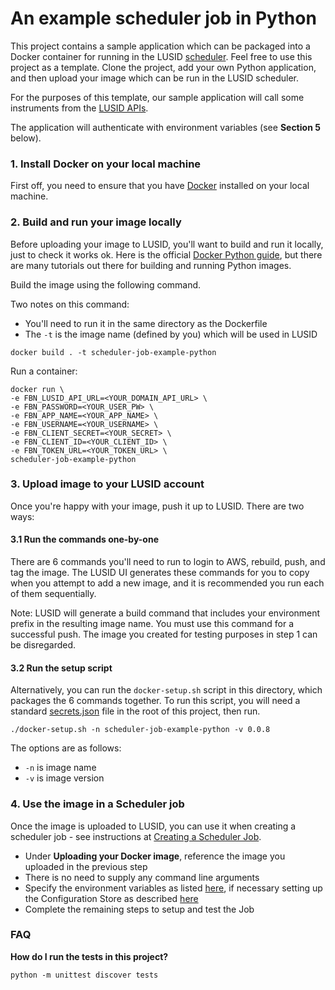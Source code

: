 # An example scheduler job in Python

This project contains a sample application which can be packaged into a Docker container for running in the LUSID [scheduler](https://www.lusid.com/scheduler2/swagger/index.html). Feel free to use this project as a template. Clone the project, add your own Python application, and then upload your image which can be run in the LUSID scheduler. 

For the purposes of this template, our sample application will call some instruments from the [LUSID APIs](https://www.lusid.com/api/swagger/index.html).

The application will authenticate with environment variables (see <b>Section 5</b> below).

### 1. Install Docker on your local machine

First off, you need to ensure that you have [Docker](https://www.docker.com/) installed on your local machine.

### 2. Build and run your image locally

Before uploading your image to LUSID, you'll want to build and run it locally, just to check it works ok. Here is the official [Docker Python guide](https://docs.docker.com/language/python/), but there are many tutorials out there for building and running Python images.

Build the image using the following command.

Two notes on this command:

* You'll need to run it in the same directory as the Dockerfile
* The `-t` is the image name (defined by you) which will be used in LUSID

```
docker build . -t scheduler-job-example-python
```

Run a container:

```
docker run \
-e FBN_LUSID_API_URL=<YOUR_DOMAIN_API_URL> \
-e FBN_PASSWORD=<YOUR_USER_PW> \
-e FBN_APP_NAME=<YOUR_APP_NAME> \
-e FBN_USERNAME=<YOUR_USERNAME> \
-e FBN_CLIENT_SECRET=<YOUR_SECRET> \
-e FBN_CLIENT_ID=<YOUR_CLIENT_ID> \
-e FBN_TOKEN_URL=<YOUR_TOKEN_URL> \
scheduler-job-example-python
```

### 3. Upload image to your LUSID account

Once you're happy with your image, push it up to LUSID. There are two ways:

#### 3.1 Run the commands one-by-one

There are 6 commands you'll need to run to login to AWS, rebuild, push, and tag the image. The LUSID UI generates these commands for you to copy when you attempt to add a new image, and it is recommended you run each of them sequentially.

Note: LUSID will generate a build command that includes your environment prefix in the resulting image name. You must use this command for a successful push. The image you created for testing purposes in step 1 can be disregarded.

#### 3.2 Run the setup script

Alternatively, you can run the `docker-setup.sh` script in this directory, which packages the 6 commands together. To run this script, you will need a standard [secrets.json](https://support.lusid.com/knowledgebase/article/KA-01663/#secrets-file) file in the root of this project, then run.

```
./docker-setup.sh -n scheduler-job-example-python -v 0.0.8
```

The options are as follows:

* `-n` is image name
* `-v` is image version

### 4. Use the image in a Scheduler job

Once the image is uploaded to LUSID, you can use it when creating a scheduler job - see instructions at [Creating a Scheduler Job](https://support.lusid.com/knowledgebase/article/KA-01645/#create-job).

* Under **Uploading your Docker image**, reference the image you uploaded in the previous step
* There is no need to supply any command line arguments
* Specify the environment variables as listed [here](https://support.lusid.com/knowledgebase/article/KA-01645/#config-store), if necessary setting up the Configuration Store as described [here](https://support.lusid.com/knowledgebase/article/KA-01645/#upload-credentials)
* Complete the remaining steps to setup and test the Job

### FAQ

<b>How do I run the tests in this project?</b>

```
python -m unittest discover tests
```
